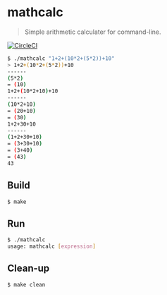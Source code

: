 # mathcalc
> Simple arithmetic calculater for command-line.

[![CircleCI](https://circleci.com/gh/IzumiSy/mathcalc.svg?style=svg)](https://circleci.com/gh/IzumiSy/mathcalc)

```bash
$ ./mathcalc "1+2+(10*2+(5*2))+10"
> 1+2+(10*2+(5*2))+10
------
(5*2)
= (10)
1+2+(10*2+10)+10
------
(10*2+10)
= (20+10)
= (30)
1+2+30+10
------
(1+2+30+10)
= (3+30+10)
= (3+40)
= (43)
43
```

## Build
```bash
$ make
```
## Run
```bash
$ ./mathcalc
usage: mathcalc [expression]
```

## Clean-up
```bash
$ make clean
```
